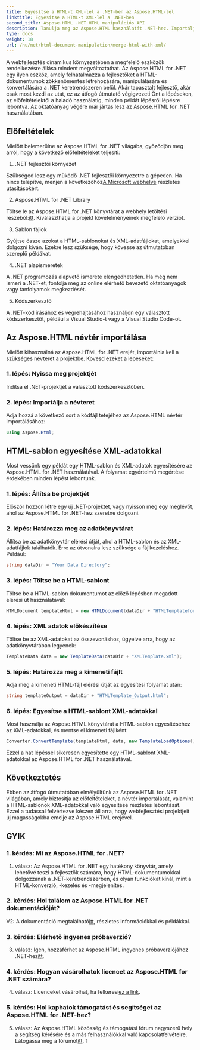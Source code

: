 ```yaml
---
title: Egyesítse a HTML-t XML-lel a .NET-ben az Aspose.HTML-lel
linktitle: Egyesítse a HTML-t XML-lel a .NET-ben
second_title: Aspose.HTML .NET HTML manipulációs API
description: Tanulja meg az Aspose.HTML használatát .NET-hez. Importáljon névteret, egyesítse a HTML-t XML-lel, és fejlessze webfejlesztési készségeit ezzel az átfogó útmutatóval.
type: docs
weight: 18
url: /hu/net/html-document-manipulation/merge-html-with-xml/
---
```


A webfejlesztés dinamikus környezetében a megfelelő eszközök rendelkezésre állása mindent megváltoztathat. Az Aspose.HTML for .NET egy ilyen eszköz, amely felhatalmazza a fejlesztőket a HTML-dokumentumok zökkenőmentes létrehozására, manipulálására és konvertálására a .NET keretrendszeren belül. Akár tapasztalt fejlesztő, akár csak most kezdi az utat, ez az átfogó útmutató végigvezeti Önt a lépéseken, az előfeltételektől a haladó használatig, minden példát lépésről lépésre lebontva. Az oktatóanyag végére már jártas lesz az Aspose.HTML for .NET használatában.

## Előfeltételek

Mielőtt belemerülne az Aspose.HTML for .NET világába, győződjön meg arról, hogy a következő előfeltételeket teljesíti:

1. .NET fejlesztői környezet

Szükséged lesz egy működő .NET fejlesztői környezetre a gépeden. Ha nincs telepítve, menjen a következőhöz[A Microsoft webhelye](https://docs.microsoft.com/en-us/dotnet/core/install/) részletes utasításokért.

2. Aspose.HTML for .NET Library

 Töltse le az Aspose.HTML for .NET könyvtárat a webhely letöltési részéből:[itt](https://releases.aspose.com/html/net/). Kiválaszthatja a projekt követelményeinek megfelelő verziót.

3. Sablon fájlok

Gyűjtse össze azokat a HTML-sablonokat és XML-adatfájlokat, amelyekkel dolgozni kíván. Ezekre lesz szüksége, hogy kövesse az útmutatóban szereplő példákat.

4. .NET alapismeretek

A .NET programozás alapvető ismerete elengedhetetlen. Ha még nem ismeri a .NET-et, fontolja meg az online elérhető bevezető oktatóanyagok vagy tanfolyamok megkezdését.

5. Kódszerkesztő

A .NET-kód írásához és végrehajtásához használjon egy választott kódszerkesztőt, például a Visual Studio-t vagy a Visual Studio Code-ot.

## Az Aspose.HTML névtér importálása

Mielőtt kihasználná az Aspose.HTML for .NET erejét, importálnia kell a szükséges névteret a projektbe. Kovesd ezeket a lepeseket:

### 1. lépés: Nyissa meg projektjét

Indítsa el .NET-projektjét a választott kódszerkesztőben.

### 2. lépés: Importálja a névteret

Adja hozzá a következő sort a kódfájl tetejéhez az Aspose.HTML névtér importálásához:

```csharp
using Aspose.Html;
```

## HTML-sablon egyesítése XML-adatokkal

Most vessünk egy példát egy HTML-sablon és XML-adatok egyesítésére az Aspose.HTML for .NET használatával. A folyamat egyértelmű megértése érdekében minden lépést lebontunk.

### 1. lépés: Állítsa be projektjét

Először hozzon létre egy új .NET-projektet, vagy nyisson meg egy meglévőt, ahol az Aspose.HTML for .NET-hez szeretne dolgozni.

### 2. lépés: Határozza meg az adatkönyvtárat

Állítsa be az adatkönyvtár elérési útját, ahol a HTML-sablon és az XML-adatfájlok találhatók. Erre az útvonalra lesz szüksége a fájlkezeléshez. Például:

```csharp
string dataDir = "Your Data Directory";
```

### 3. lépés: Töltse be a HTML-sablont

Töltse be a HTML-sablon dokumentumot az előző lépésben megadott elérési út használatával:

```csharp
HTMLDocument templateHtml = new HTMLDocument(dataDir + "HTMLTemplateforXML.html");
```

### 4. lépés: XML adatok előkészítése

Töltse be az XML-adatokat az összevonáshoz, ügyelve arra, hogy az adatkönyvtárában legyenek:

```csharp
TemplateData data = new TemplateData(dataDir + "XMLTemplate.xml");
```

### 5. lépés: Határozza meg a kimeneti fájlt

Adja meg a kimeneti HTML-fájl elérési útját az egyesítési folyamat után:

```csharp
string templateOutput = dataDir + "HTMLTemplate_Output.html";
```

### 6. lépés: Egyesítse a HTML-sablont XML-adatokkal

Most használja az Aspose.HTML könyvtárat a HTML-sablon egyesítéséhez az XML-adatokkal, és mentse el kimeneti fájlként:

```csharp
Converter.ConvertTemplate(templateHtml, data, new TemplateLoadOptions(), templateOutput);
```

Ezzel a hat lépéssel sikeresen egyesítette egy HTML-sablont XML-adatokkal az Aspose.HTML for .NET használatával.

## Következtetés

Ebben az átfogó útmutatóban elmélyültünk az Aspose.HTML for .NET világában, amely biztosítja az előfeltételeket, a névtér importálását, valamint a HTML-sablonok XML-adatokkal való egyesítése részletes lebontását. Ezzel a tudással felvértezve készen áll arra, hogy webfejlesztési projektjeit új magasságokba emelje az Aspose.HTML erejével.

## GYIK

### 1. kérdés: Mi az Aspose.HTML for .NET?

1. válasz: Az Aspose.HTML for .NET egy hatékony könyvtár, amely lehetővé teszi a fejlesztők számára, hogy HTML-dokumentumokkal dolgozzanak a .NET-keretrendszerben, és olyan funkciókat kínál, mint a HTML-konverzió, -kezelés és -megjelenítés.

### 2. kérdés: Hol találom az Aspose.HTML for .NET dokumentációját?

 V2: A dokumentáció megtalálható[itt](https://reference.aspose.com/html/net/), részletes információkkal és példákkal.

### 3. kérdés: Elérhető ingyenes próbaverzió?

 3. válasz: Igen, hozzáférhet az Aspose.HTML ingyenes próbaverziójához .NET-hez[itt](https://releases.aspose.com/).

### 4. kérdés: Hogyan vásárolhatok licencet az Aspose.HTML for .NET számára?

 4. válasz: Licenceket vásárolhat, ha felkeresi[ez a link](https://purchase.aspose.com/buy).

### 5. kérdés: Hol kaphatok támogatást és segítséget az Aspose.HTML for .NET-hez?

 5. válasz: Az Aspose.HTML közösség és támogatási fórum nagyszerű hely a segítség kérésére és a más felhasználókkal való kapcsolatfelvételre. Látogassa meg a fórumot[itt](https://forum.aspose.com/).
f
